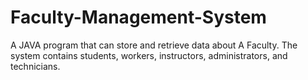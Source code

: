 # Faculty-Management-System
 A JAVA program that can store and retrieve data about A Faculty.
 The system contains students, workers, instructors, administrators, and technicians.
